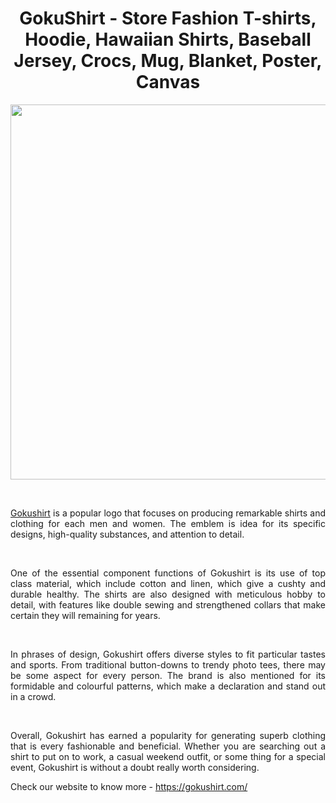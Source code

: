 <h1 style="text-align: center;">GokuShirt - Store Fashion T-shirts, Hoodie, Hawaiian Shirts, Baseball Jersey, Crocs, Mug, Blanket, Poster, Canvas</h1>
<p><a href="https://gokushirt.com/"><img style="display: block; margin-left: auto; margin-right: auto;" src="https://images.gokushirt.com/images/2023/03/discover-cool-family-matching-michigan-lover-hawaiian-aloha-shirts-h.jpg" alt="" width="600" height="600" /></a></p>
<p style="text-align: justify;">&nbsp;</p>
<p style="text-align: justify;"><a href="https://gokushirt.com/">Gokushirt</a> is a popular logo that focuses on producing remarkable shirts and clothing for each men and women. The emblem is idea for its specific designs, high-quality substances, and attention to detail.</p>
<p style="text-align: justify;">&nbsp;</p>
<p style="text-align: justify;">One of the essential component functions of Gokushirt is its use of top class material, which include cotton and linen, which give a cushty and durable healthy. The shirts are also designed with meticulous hobby to detail, with features like double sewing and strengthened collars that make certain they will remaining for years.</p>
<p style="text-align: justify;">&nbsp;</p>
<p style="text-align: justify;">In phrases of design, Gokushirt offers diverse styles to fit particular tastes and sports. From traditional button-downs to trendy photo tees, there may be some aspect for every person. The brand is also mentioned for its formidable and colourful patterns, which make a declaration and stand out in a crowd.</p>
<p style="text-align: justify;">&nbsp;</p>
<p style="text-align: justify;">Overall, Gokushirt has earned a popularity for generating superb clothing that is every fashionable and beneficial. Whether you are searching out a shirt to put on to work, a casual weekend outfit, or some thing for a special event, Gokushirt is without a doubt really worth considering.</p>
<p style="text-align: justify;">Check our website to know more - <a href="https://gokushirt.com/">https://gokushirt.com/</a></p>
